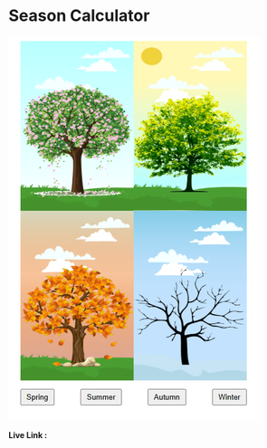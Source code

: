 # Season Calculator
![](https://github.com/mukeshvommu318/JavaScript_SeasonCalculator/blob/e667862e6718c0e087a356fe715c9e7dfca00a85/Screenshot%20(10).png)

**Live Link :** 
